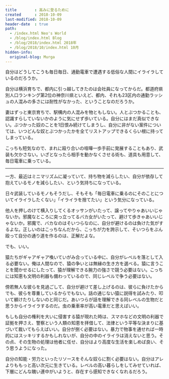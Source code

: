 ```yaml
---
title        : 高みに登るために
created      : 2018-10-09
last-modified: 2018-10-09
header-date  : true
path:
  - /index.html Neo's World
  - /blog/index.html Blog
  - /blog/2018/index.html 2018年
  - /blog/2018/10/index.html 10月
hidden-info:
  original-blog: Murga
---
```


自分はどうしてこうも毎日毎日、通勤電車で遭遇する低俗な人間にイライラしているのだろうか。

自分は横浜育ちで、都内に引っ越してきたのは会社員になってからだ。都道府県別人口ランキング第2位の神奈川県といえど、都内、それも23区内の通勤ラッシュの人混みの多さには耐性がなかった、ということなのだろうか。

妻はずっと東京育ちで、駅構内の人混みを物ともしない。人とぶつかることも、認識すらしていないかのように気にせず歩いている。自分にはまだ真似できない。ぶつかった奴のことを1日恨み続けてしまうし、自分に非がない案件については、いつどんな奴とぶつかったかを全てリストアップできるくらい根に持ってしまっている。

こっちも短気なので、まれに殴り合いの喧嘩一歩手前に発展することもあり、武装も欠かさない。いざとなったら相手を動かなくさせる術も、道具も用意して、毎日電車に乗っている。

---

一方、最近はミニマリズムに凝っていて、持ち物を減らしたい、自分が依存して抱えているモノを減らしたい、という気持ちになっている。

日々武装しているモノもそうだし、そもそも「毎日電車に乗るのにそのことについてイライラしたくない」「イライラを捨てたい」という気分になっている。

他人を押しのけて横入りしてくるオッサンがいたって、譲ってやりゃあいいじゃないか。邪魔なところに突っ立ってるバカ女がいたって、避けて歩きゃあいいじゃないか。邪魔で、バカなのはそいつらなのに、自分が避けるのは負けた気がするよな。正しいのはこっちなんだから、こっちが力を誇示して、そいつらをぶん殴って自分の通り道を作るのは、正解だよな。

でも、いい。

猿たちがギャアギャア喚いていがみ合っている中に、自分がレベルを落として入る必要ない。俺は人間なので、猿の争いとは無縁の生き方を選べる。猿に言うことを聞かせるにしたって、猿が理解できる腕力の強さで競う必要はない。こっちには知恵も文明の利器も備わっているので、同じレベルで争う必要はない。

傍若無人な彼らを見過ごして、自分が避けて差し上げるのは、彼らに負けたからでも、彼らを尊重しているからでもない。話の通じない猿に説得を試みたり、叩いて躾けたりしないのと同じだ。あいつらが話を理解できる同レベルの生物だと思うからイライラするのだ。虫の乗車率が高い電車だと思えばいい。

もしも自分の権利を大いに侵害する猿が現れた時は、スマホなどの文明の利器で証拠を押さえ、警察という人類の知恵を拝借して、法律という平等な決まりに基づいて裁いてもらえばいい。自分が捌く必要はない。暴力で物事を通せれば一時的にはスッキリするかもしれないが、自分の中のイライラは消えないと思う。その点、その生物の処理は他者に任せ、自分はより高度な生活を楽しめば良い、そう思うようになった。

自分の知能・労力といったリソースをそんな奴らに割く必要はない。自分はアレよりももっと高い次元に生きている。レベルの高い暮らしをしてみせていれば、下層にどんな醜い連中がいようと、存在すら感知できなくなれるだろう。
